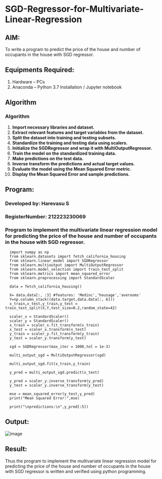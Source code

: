 # SGD-Regressor-for-Multivariate-Linear-Regression

## AIM:
To write a program to predict the price of the house and number of occupants in the house with SGD regressor.

## Equipments Required:
1. Hardware – PCs
2. Anaconda – Python 3.7 Installation / Jupyter notebook

## Algorithm
### Algorithm

1. **Import necessary libraries and dataset.**  
2. **Extract relevant features and target variables from the dataset.**  
3. **Split the dataset into training and testing subsets.**  
4. **Standardize the training and testing data using scalers.**  
5. **Initialize the SGDRegressor and wrap it with MultiOutputRegressor.**  
6. **Train the model on the standardized training data.**  
7. **Make predictions on the test data.**  
8. **Inverse transform the predictions and actual target values.**  
9. **Evaluate the model using the Mean Squared Error metric.**  
10. **Display the Mean Squared Error and sample predictions.**  
## Program:
### Developed by: Harevasu S
### RegisterNumber: 212223230069
### Program to implement the multivariate linear regression model for predicting the price of the house and number of occupants in the house with SGD regressor.
```
  import numpy as np
  from sklearn.datasets import fetch_california_housing
  from sklearn.linear_model import SGDRegressor
  from sklearn.multioutput import MultiOutputRegressor
  from sklearn.model_selection import train_test_split
  from sklearn.metrics import mean_squared_error
  from sklearn.preprocessing import StandardScaler

  data = fetch_california_housing()

  X= data.data[:, :3] #features: 'Medinc','housage','averooms'
  Y=np.column_stack((data.target,data.data[:, 6]))
  x_train,x_test,y_train,y_test = train_test_split(X,Y,test_size=0.2,random_state=42)

  scaler_x = StandardScaler()
  scaler_y = StandardScaler()
  x_train = scaler_x.fit_transform(x_train)
  x_test = scaler_x.transform(x_test)
  y_train = scaler_y.fit_transform(y_train)
  y_test = scaler_y.transform(y_test)

  sgd = SGDRegressor(max_iter = 1000,tol = 1e-3)

  multi_output_sgd = MultiOutputRegressor(sgd)

  multi_output_sgd.fit(x_train,y_train)

  y_pred = multi_output_sgd.predict(x_test)

  y_pred = scaler_y.inverse_transform(y_pred)
  y_test = scaler_y.inverse_transform(y_test)

  mse = mean_squared_error(y_test,y_pred)
  print("Mean Squared Error:",mse)

  print("\npredictions:\n",y_pred[:5])
```
## Output:
![image](https://github.com/user-attachments/assets/ad2d160a-abcc-42cf-be80-eec96e600e64)
## Result:
Thus the program to implement the multivariate linear regression model for predicting the price of the house and number of occupants in the house with SGD regressor is written and verified using python programming.
